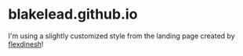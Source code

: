 # blakelead.github.io

I'm using a slightly customized style from the landing page created by [flexdinesh](https://github.com/flexdinesh/dev-landing-page)!
